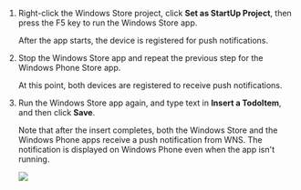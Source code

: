 
1. Right-click the Windows Store project, click **Set as StartUp Project**, then press the F5 key to run the Windows Store app.
    
    After the app starts, the device is registered for push notifications.

2. Stop the Windows Store app and repeat the previous step for the Windows Phone Store app.

    At this point, both devices are registered to receive push notifications.

3. Run the Windows Store app again, and type text in **Insert a TodoItem**, and then click **Save**.

    Note that after the insert completes, both the Windows Store and the Windows Phone apps receive a push notification from WNS. The notification is displayed on Windows Phone even when the app isn't running.

    ![](./media/app-service-mobile-windows-universal-test-push/mobile-quickstart-push5-wp8.png)



